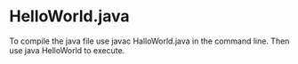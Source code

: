 # HelloWorld.java


To compile the java file use javac HalloWorld.java in the command line.
Then use java HelloWorld to execute.


